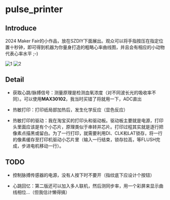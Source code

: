 # pulse_printer



## Introduce

2024 Maker Fair的小作品，放在SZDIY下面展出。观众可以将手指按压在指定位置十秒钟，即可得到机器为你量身打造的粗略心率曲线图，并且会有相应的小动物代表心率水平 ;-)

![1](/image/IMG_8191.HEIC)
![2](/image/IMG_8191.HEIC)

## Detail

* 获取心跳/脉搏信号：测量原理是检测血氧浓度（对不同波长光的吸收率不同）。可以使用**MAX30102**，我当时买错了将就用一下，ADC直出

* 热敏打印：打印纸局部加热后，发生化学反应（显色反应）

* 热敏打印的驱动：我在淘宝买的打印头和驱动板。驱动板主要就是电源，打印头里面应该是有个小芯片，原理类似于串转并芯片。打印过程其实就是逐行把像素点描黑或留白。为了一行打印，就需要利用DI、CLK和LAT锁存，将一行的像素缓存至打印机驱动小芯片里（输入一行结束，锁存拉高，等FLUSH完成，步进电机移动一行）。



## TODO

* 控制脉搏传感器的电源，没有人按下时不要开（指纹底下应设计个按钮）

* 心跳回忆：第二版还可以加入多人联机，然后测同步率，用一个彩屏来显示曲线相位...（但我估计懒得搞）

